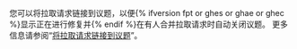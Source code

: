 您可以将拉取请求链接到议题，以便{% ifversion fpt or ghes or ghae or ghec %}显示正在进行修复并{% endif %}在有人合并拉取请求时自动关闭议题。 更多信息请参阅“[将拉取请求链接到议题](/github/managing-your-work-on-github/linking-a-pull-request-to-an-issue)”。

